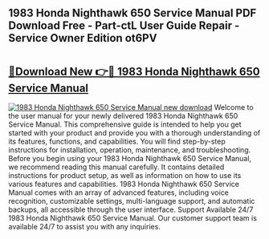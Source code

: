 ## 1983 Honda Nighthawk 650 Service Manual PDF Download Free - Part-ctL User Guide Repair - Service Owner Edition ot6PV

# <h2><a href="http://bc37752.oget.top/?id=1983+Honda+Nighthawk+650+Service+Manual">🔗Download New 👉🔴 1983 Honda Nighthawk 650 Service Manual</a></h2>

[![1983 Honda Nighthawk 650 Service Manual new download](https://i.imgur.com/5g1atiW.png)](http://bc37752.oget.top/?id=1983+Honda+Nighthawk+650+Service+Manual)
Welcome to the user manual for your newly delivered 1983 Honda Nighthawk 650 Service Manual. This comprehensive guide is intended to help you get started with your product and provide you with a thorough understanding of its features, functions, and capabilities. You will find step-by-step instructions for installation, operation, maintenance, and troubleshooting. Before you begin using your 1983 Honda Nighthawk 650 Service Manual, we recommend reading this manual carefully. It contains detailed instructions for product setup, as well as information on how to use its various features and capabilities. 1983 Honda Nighthawk 650 Service Manual comes with an array of advanced features, including voice recognition, customizable settings, multi-language support, and automatic backups, all accessible through the user interface. Support Available 24/7 1983 Honda Nighthawk 650 Service Manual. Our customer support team is available 24/7 to assist you with any inquiries.
